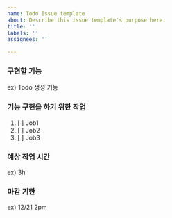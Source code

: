 ```yaml
---
name: Todo Issue template
about: Describe this issue template's purpose here.
title: ''
labels: ''
assignees: ''

---
```


### 구현할 기능
ex) Todo 생성 기능

### 기능 구현을 하기 위한 작업
1. [ ] Job1
2. [ ] Job2
3. [ ] Job3

### 예상 작업 시간
ex) 3h

### 마감 기한
ex) 12/21 2pm
